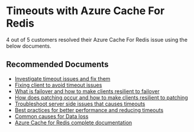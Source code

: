 <properties
	pageTitle="Timeouts with Azure Cache For Redis"
	description="Timeouts with Azure Cache For Redis"
	service="microsoft.cache"
	resource="redis"
	authors="asasine"
	ms.author="adsasine"
	displayOrder="23"
	selfHelpType="generic"
	supportTopicIds="32690919"
	resourceTags=""
	productPesIds="14783"
	cloudEnvironments="public,blackForest,fairfax,mooncake, usnat, ussec"
	articleId="85b165a6-cfe3-404f-89ab-82197ac17e6b"
	ownershipId="RedisCache_RedisCache"
/>

# Timeouts with Azure Cache For Redis

4 out of 5 customers resolved their Azure Cache For Redis issue using the below documents.<br>

## **Recommended Documents**

* [Investigate timeout issues and fix them](https://docs.microsoft.com/azure/azure-cache-for-redis/cache-troubleshoot-timeouts)<br>
* [Fixing client to avoid timeout issues](https://docs.microsoft.com/azure/azure-cache-for-redis/cache-troubleshoot-client)<br>
* [What is failover and how to make clients resilient to failover](https://docs.microsoft.com/azure/azure-cache-for-redis/cache-failover)<br>
* [How does patching occur and how to make clients resilient to patching](https://docs.microsoft.com/azure/azure-cache-for-redis/cache-failover#how-does-patching-occur)<br>
* [Troubleshoot server side issues that causes timeouts](https://docs.microsoft.com/azure/azure-cache-for-redis/cache-troubleshoot-server)<br>
* [Best practices for better performance and reducing timeouts](https://docs.microsoft.com/azure/azure-cache-for-redis/cache-best-practices)<br>
* [Common causes for Data loss](https://docs.microsoft.com/azure/azure-cache-for-redis/cache-troubleshoot-data-loss)<br>
* [Azure Cache for Redis complete documentation](https://docs.microsoft.com/azure/azure-cache-for-redis/)


